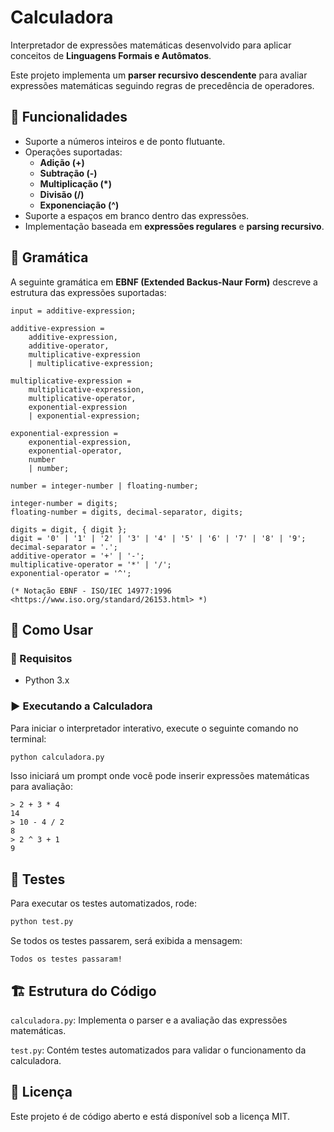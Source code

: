 # Calculadora  

Interpretador de expressões matemáticas desenvolvido para aplicar conceitos de **Linguagens Formais e Autômatos**.  

Este projeto implementa um **parser recursivo descendente** para avaliar expressões matemáticas seguindo regras de precedência de operadores.  

## 📌 Funcionalidades  

- Suporte a números inteiros e de ponto flutuante.  
- Operações suportadas:  
  - **Adição (+)**  
  - **Subtração (-)**  
  - **Multiplicação (*)**  
  - **Divisão (/)**  
  - **Exponenciação (^)**  
- Suporte a espaços em branco dentro das expressões.  
- Implementação baseada em **expressões regulares** e **parsing recursivo**.  

## 📖 Gramática  

A seguinte gramática em **EBNF (Extended Backus-Naur Form)** descreve a estrutura das expressões suportadas:

```ebnf
input = additive-expression;

additive-expression =
    additive-expression,
    additive-operator,
    multiplicative-expression
    | multiplicative-expression;

multiplicative-expression =
    multiplicative-expression,
    multiplicative-operator,
    exponential-expression
    | exponential-expression;

exponential-expression =
    exponential-expression,
    exponential-operator,
    number
    | number;

number = integer-number | floating-number;

integer-number = digits;
floating-number = digits, decimal-separator, digits;

digits = digit, { digit };
digit = '0' | '1' | '2' | '3' | '4' | '5' | '6' | '7' | '8' | '9';
decimal-separator = '.';
additive-operator = '+' | '-';
multiplicative-operator = '*' | '/';
exponential-operator = '^';

(* Notação EBNF - ISO/IEC 14977:1996 <https://www.iso.org/standard/26153.html> *)
```

## 🚀 Como Usar

### 🔧 Requisitos

- Python 3.x

### ▶️ Executando a Calculadora

Para iniciar o interpretador interativo, execute o seguinte comando no terminal:

```sh
python calculadora.py
```

Isso iniciará um prompt onde você pode inserir expressões matemáticas para avaliação:

```plain
> 2 + 3 * 4
14
> 10 - 4 / 2
8
> 2 ^ 3 + 1
9
```


## 🧪 Testes

Para executar os testes automatizados, rode:

```sh
python test.py
```

Se todos os testes passarem, será exibida a mensagem:

```plain
Todos os testes passaram!
```

## 🏗️ Estrutura do Código

`calculadora.py`: Implementa o parser e a avaliação das expressões matemáticas.

`test.py`: Contém testes automatizados para validar o funcionamento da calculadora.


## 📜 Licença

Este projeto é de código aberto e está disponível sob a licença MIT.
